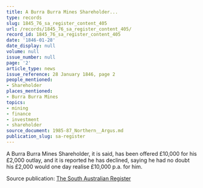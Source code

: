 ```yaml
---
title: A Burra Burra Mines Shareholder...
type: records
slug: 1845_76_sa_register_content_405
url: /records/1845_76_sa_register_content_405/
record_id: 1845_76_sa_register_content_405
date: '1846-01-28'
date_display: null
volume: null
issue_number: null
page: '2'
article_type: news
issue_reference: 28 January 1846, page 2
people_mentioned:
- Shareholder
places_mentioned:
- Burra Burra Mines
topics:
- mining
- finance
- investment
- shareholder
source_document: 1985-87_Northern__Argus.md
publication_slug: sa-register
---
```


A Burra Burra Mines Shareholder, it is said, has been offered £10,000 for his £2,000 outlay, and it is reported he has declined, saying he had no doubt his £2,000 would one day realise £10,000 p.a. for him.

Source publication: [The South Australian Register](/publications/sa-register/)
